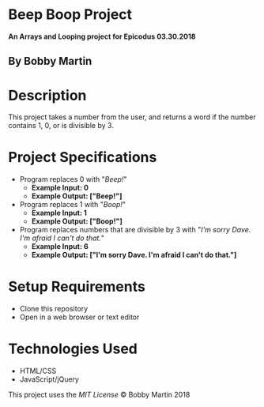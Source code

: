 # Beep Boop Project
**An Arrays and Looping project for Epicodus 03.30.2018**

## By Bobby Martin

# Description
This project takes a number from the user, and returns a word if the number contains 1, 0, or is divisible by 3.

# Project Specifications
* Program replaces 0 with "_Beep!_"
  * **Example Input: 0**
  * **Example Output: ["Beep!"]**
* Program replaces 1 with "_Boop!_"
  * **Example Input: 1**
  * **Example Output: ["Boop!"]**
* Program replaces numbers that are divisible by 3 with "_I'm sorry Dave. I'm afraid I can't do that._"
  * **Example Input: 6**
  * **Example Output: ["I'm sorry Dave. I'm afraid I can't do that."]**

# Setup Requirements
* Clone this repository
* Open in a web browser or text editor

# Technologies Used
* HTML/CSS
* JavaScript/jQuery

This project uses the _MIT License_
&copy; Bobby Martin 2018
